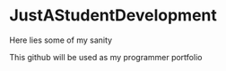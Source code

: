 # JustAStudentDevelopment

Here lies some of my sanity

This github will be used as my programmer portfolio
